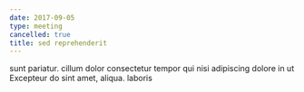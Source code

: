 ```yaml
---
date: 2017-09-05
type: meeting
cancelled: true
title: sed reprehenderit
---
```

sunt pariatur. cillum dolor consectetur tempor qui nisi adipiscing dolore in ut Excepteur do sint amet, aliqua. laboris